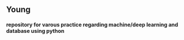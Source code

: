 ## Young

#### repository for varous practice regarding machine/deep learning and database using python
